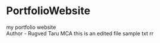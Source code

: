 # PortfolioWebsite
my portfolio website
<br>
Author - Rugved Taru MCA
this is an edited file
sample txt
rr
